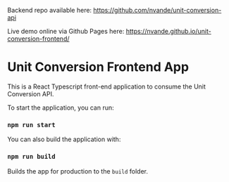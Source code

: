 Backend repo available here: https://github.com/nvande/unit-conversion-api

Live demo online via Github Pages here: https://nvande.github.io/unit-conversion-frontend/


# Unit Conversion Frontend App

This is a React Typescript front-end application to consume the Unit Conversion API.

To start the application, you can run:

### `npm run start`

You can also build the application with:

### `npm run build`

Builds the app for production to the `build` folder.

